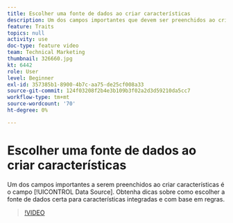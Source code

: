 ```yaml
---
title: Escolher uma fonte de dados ao criar características
description: Um dos campos importantes que devem ser preenchidos ao criar características é o campo Source de dados. Obtenha dicas sobre como escolher a fonte de dados certa para características integradas e com base em regras.
feature: Traits
topics: null
activity: use
doc-type: feature video
team: Technical Marketing
thumbnail: 326660.jpg
kt: 6442
role: User
level: Beginner
exl-id: 357385b1-8900-4b7c-aa75-de25cf008a33
source-git-commit: 124f03208f2b4e3b109b3f02a2d3d59210da5cc7
workflow-type: tm+mt
source-wordcount: '70'
ht-degree: 0%

---
```


# Escolher uma fonte de dados ao criar características

Um dos campos importantes a serem preenchidos ao criar características é o campo [!UICONTROL Data Source]. Obtenha dicas sobre como escolher a fonte de dados certa para características integradas e com base em regras.

>[!VIDEO](https://video.tv.adobe.com/v/326660/?quality=12&learn=on)
